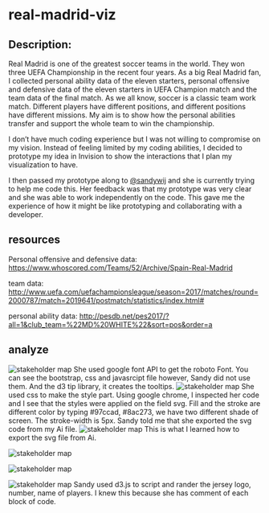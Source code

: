 # real-madrid-viz

## Description:
Real Madrid is one of the greatest soccer teams in the world. They won three UEFA Championship in the recent four years. As a big Real Madrid fan, I collected personal ability data of the eleven starters, personal offensive and defensive data of the eleven starters in UEFA Champion match and the team data of the final match. 
As we all know, soccer is a classic team work match. Different players have different positions, and different positions have different missions. My aim is to show how the personal abilities transfer and support the whole team to win the championship. 

I don’t have much coding experience but I was not willing to compromise on my vision. Instead of feeling limited by my coding abilities, I decided to prototype my idea in Invision to show the interactions that I plan my visualization to have.

I then passed my prototype along to [@sandywij](https://github.com/sandywij/) and she is currently trying to help me code this. Her feedback was that my prototype was very clear and she was able to work independently on the code. This gave me the experience of how it might be like prototyping and collaborating with a developer. 

## resources
Personal offensive and defensive data:
https://www.whoscored.com/Teams/52/Archive/Spain-Real-Madrid

team data:
http://www.uefa.com/uefachampionsleague/season=2017/matches/round=2000787/match=2019641/postmatch/statistics/index.html#

personal ability data:
http://pesdb.net/pes2017/?all=1&club_team=%22MD%20WHITE%22&sort=pos&order=a

## analyze
![stakeholder map](https://i.imgur.com/ABHMg9E.png)
She used google font API to get the roboto Font. You can see the bootstrap, css and javasrcipt file however, Sandy did not use them. And the d3 tip library, it creates the tooltips.
![stakeholder map](https://i.imgur.com/aOTPmDt.png)
She used css to make the style part. Using google chrome, I inspected her code and I see that the styles were applied on the field svg. Fill and the stroke are different color by typing #97ccad, #8ac273, we have two different shade of screen. The stroke-width is 5px. Sandy told me that she exported the svg code from my Ai file.
![stakeholder map](https://i.imgur.com/QxXKSDb.png)
This is what I learned how to export the svg file from Ai.

![stakeholder map](https://i.imgur.com/EPwfwIu.png)

![stakeholder map](https://i.imgur.com/Ii8Zj2m.png)

![stakeholder map](https://i.imgur.com/E1mlo8f.png)
Sandy used d3.js to script and rander the jersey logo, number, name of players. I knew this because she has comment of each block of code. 
